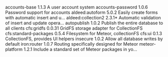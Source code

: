accounts-base          1.1.3  A user account system
accounts-password      1.0.6  Password support for accounts
aldeed:autoform        5.0.2  Easily create forms with automatic insert and u...
aldeed:collection2     2.3.1* Automatic validation of insert and update opera...
autopublish            1.0.2  Publish the entire database to all clients
cfs:gridfs             0.0.31  GridFS storage adapter for CollectionFS
cfs:standard-packages  0.5.4  Filesystem for Meteor, collectionFS
cfs:ui                 0.1.3  CollectionFS, provides UI helpers
insecure               1.0.2  Allow all database writes by default
iron:router            1.0.7  Routing specifically designed for Meteor
meteor-platform        1.2.1  Include a standard set of Meteor packages in yo...



